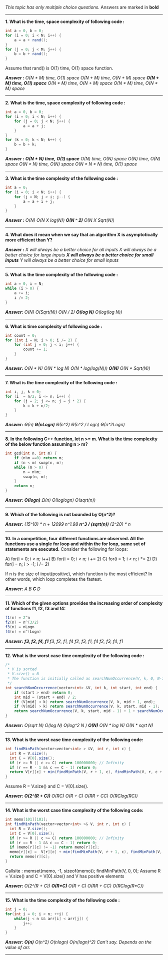 _This topic has only multiple choice questions._ Answers are marked in **bold**
************************************************************
**1. What is the time, space complexity of following code :**
```java
int a = 0, b = 0;    
for (i = 0; i < N; i++) {
    a = a + rand();  
}
for (j = 0; j < M; j++) {
    b = b + rand();
}
```
Assume that rand() is O(1) time, O(1) space function.  

_**Answer :**_
_O(N * M) time, O(1) space
O(N + M) time, O(N + M) space
**O(N + M) time, O(1) space**
O(N * M) time, O(N + M) space
O(N * M) time, O(N * M) space_
************************************************************

**2. What is the time, space complexity of following code :**
```java
int a = 0, b = 0;    
for (i = 0; i < N; i++) {
    for (j = 0; j < N; j++) {
        a = a + j;
    }
}
for (k = 0; k < N; k++) {
    b = b + k;
} 
```

_**Answer :**_
_**O(N * N) time, O(1) space**
O(N) time, O(N) space
O(N) time, O(N) space
O(N * N) time, O(N) space
O(N * N * N) time, O(1) space_
************************************************************

**3. What is the time complexity of the following code :**
```java
int a = 0;
for (i = 0; i < N; i++) {
    for (j = N; j > i; j--) {
        a = a + i + j;
    }
}
```

_**Answer :**_
_O(N)
O(N X log(N))
**O(N ^ 2)**
O(N X Sqrt(N))_
************************************************************

**4. What does it mean when we say that an algorithm X is asymptotically more efficient than Y?**

_**Answer :**_
_X will always be a better choice for all inputs
X will always be a better choice for large inputs
**X will always be a better choice for small inputs**
Y will always be a better choice for small inputs_
************************************************************

**5. What is the time complexity of the following code :**
```java
int a = 0, i = N;
while (i > 0) {
    a += i;
    i /= 2;
}
```

_**Answer:**_
_O(N)
O(Sqrt(N))
O(N / 2)
**O(log N)**
O(log(log N))_
************************************************************

**6. What is time complexity of following code :**
```java
int count = 0;
for (int i = N; i > 0; i /= 2) {
    for (int j = 0; j < i; j++) {
        count += 1;
    }
}
```

_**Answer:**_
_O(N * N)
O(N * log N)
O(N * log(log(N)))
**O(N)**
O(N * Sqrt(N))_
************************************************************

**7. What is the time complexity of the following code :**
```java
int i, j, k = 0;
for (i  = n/2; i <= n; i++) {
    for (j = 2; j <= n; j = j * 2) {
        k = k + n/2;
    }
}
```

_**Answer:**_
_Θ(n)
**Θ(nLogn)**
Θ(n^2)
Θ(n^2 / Logn)
Θ(n^2Logn)_
************************************************************

**8. In the following C++ function, let n >= m. What is the time complexity of the below function assuming n > m?**
```c
int gcd(int n, int m) {
    if (n%m ==0) return m;
    if (n < m) swap(n, m);
    while (m > 0) {
        n = n%m;
        swap(n, m);
    }
    return n;
}
```

_**Answer:**_
_**Θ(logn)**
Ω(n)
Θ(loglogn)
Θ(sqrt(n))_
************************************************************

**9. Which of the following is not bounded by O(n^2)?**

_**Answer:**_
_(15^10) * n + 12099
n^1.98
**n^3 / (sqrt(n))**
(2^20) * n_
************************************************************

**10. In a competition, four different functions are observed. All the functions use a single for loop and within the for loop, same set of statements are executed.**
Consider the following for loops:

A) for(i = 0; i < n; i++) 
B) for(i = 0; i < n; i += 2) 
C) for(i = 1; i < n; i *= 2) 
D) for(i = n; i > -1; i /= 2)

If n is the size of input(positive), which function is the most efficient? In other words, which loop completes the fastest.

_**Answer:**_
_A
B
**C**
D_
************************************************************

**11. Which of the given options provides the increasing order of complexity of functions f1, f2, f3 and f4:**
```java
f1(n) = 2^n
f2(n) = n^(3/2)
f3(n) = nLogn
f4(n) = n^(Logn)
```

_**Answer:**_
_**f3, f2, f4, f1**
f3, f2, f1, f4
f2, f3, f1, f4
f2, f3, f4, f1_
************************************************************

**12. What is the worst case time complexity of the following code :**
```java
/* 
 * V is sorted 
 * V.size() = N
 * The function is initially called as searchNumOccurrence(V, k, 0, N-1)
 */
int searchNumOccurrence(vector<int> &V, int k, int start, int end) {
    if (start > end) return 0;
    int mid = (start + end) / 2;
    if (V[mid] < k) return searchNumOccurrence(V, k, mid + 1, end);
    if (V[mid] > k) return searchNumOccurrence(V, k, start, mid - 1);
    return searchNumOccurrence(V, k, start, mid - 1) + 1 + searchNumOccurrence(V, k, mid + 1, end);
}
```

_**Answer:**_
_O(sqrt N)
O(log N)
O(log^2 N )
**O(N)**
O(N * log N)
O(N * sqrt N)_
************************************************************

**13. What is the worst case time complexity of the following code:**
```java
int findMinPath(vector<vector<int> > &V, int r, int c) {
  int R = V.size();
  int C = V[0].size();
  if (r >= R || c >= C) return 100000000; // Infinity
  if (r == R - 1 && c == C - 1) return 0;
  return V[r][c] + min(findMinPath(V, r + 1, c), findMinPath(V, r, c + 1));
}
```
Assume R = V.size() and C = V[0].size().

_**Answer:**_
_**O(2^(R + C))**
O(R*C)
O(R + C)
O(R*R + C*C)
O(R*C*log(R*C))_
************************************************************

**14. What is the worst case time complexity of the following code:**
```java
int memo[101][101];
int findMinPath(vector<vector<int> >& V, int r, int c) {
  int R = V.size();
  int C = V[0].size();
  if (r >= R || c >= C) return 100000000; // Infinity
  if (r == R - 1 && c == C - 1) return 0;
  if (memo[r][c] != -1) return memo[r][c];
  memo[r][c] =  V[r][c] + min(findMinPath(V, r + 1, c), findMinPath(V, r, c + 1));
  return memo[r][c];
}
```

Callsite : 
memset(memo, -1, sizeof(memo));
findMinPath(V, 0, 0);
Assume R = V.size() and C = V[0].size() and V has positive elements

_**Answer:**_
_O(2^(R + C))
**O(R*C)**
O(R + C)
O(R*R + C*C)
O(R*C*log(R*C))_
************************************************************

**15. What is the time complexity of the following code :**
```java
int j = 0;
for(int i = 0; i < n; ++i) {
    while(j < n && arr[i] < arr[j]) {
        j++;
    }
}
```

_**Answer:**_
_**O(n)**
O(n^2)
O(nlogn)
O(n(logn)^2)
Can't say. Depends on the value of arr._
************************************************************
